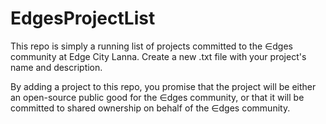 # EdgesProjectList

This repo is simply a running list of projects committed to the ∈dges community at Edge City Lanna. Create a new .txt file with your project's name and description.

By adding a project to this repo, you promise that the project will be either an open-source public good for the ∈dges community, or that it will be committed to shared ownership on behalf of the ∈dges community.
